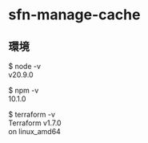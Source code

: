 # sfn-manage-cache
## 環境
$ node -v  
v20.9.0  

$ npm -v  
10.1.0  

$ terraform -v  
Terraform v1.7.0  
on linux_amd64  